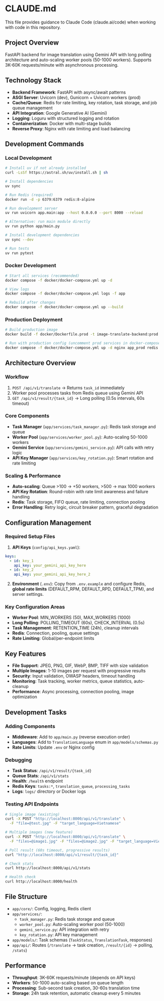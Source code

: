 # CLAUDE.md

This file provides guidance to Claude Code (claude.ai/code) when working with code in this repository.

## Project Overview

FastAPI backend for image translation using Gemini API with long polling architecture and auto-scaling worker pools (50-1000 workers). Supports 3K-60K requests/minute with asynchronous processing.

## Technology Stack

- **Backend Framework**: FastAPI with async/await patterns
- **ASGI Server**: Uvicorn (dev), Gunicorn + Uvicorn workers (prod)
- **Cache/Queue**: Redis for rate limiting, key rotation, task storage, and job queue management
- **API Integration**: Google Generative AI (Gemini)
- **Logging**: Loguru with structured logging and rotation
- **Containerization**: Docker with multi-stage builds
- **Reverse Proxy**: Nginx with rate limiting and load balancing

## Development Commands

### Local Development
```bash
# Install uv if not already installed
curl -LsSf https://astral.sh/uv/install.sh | sh

# Install dependencies
uv sync

# Run Redis (required)
docker run -d -p 6379:6379 redis:8-alpine

# Run development server
uv run uvicorn app.main:app --host 0.0.0.0 --port 8000 --reload

# Alternative: run main module directly
uv run python app/main.py

# Install development dependencies
uv sync --dev

# Run tests
uv run pytest
```

### Docker Development
```bash
# Start all services (recommended)
docker compose -f docker/docker-compose.yml up -d

# View logs
docker compose -f docker/docker-compose.yml logs -f app

# Rebuild after changes
docker compose -f docker/docker-compose.yml up --build
```

### Production Deployment
```bash
# Build production image
docker build -f docker/Dockerfile.prod -t image-translate-backend:prod .

# Run with production config (uncomment prod services in docker-compose.yml)
docker compose -f docker/docker-compose.yml up -d nginx app_prod redis
```

## Architecture Overview

### Workflow
1. `POST /api/v1/translate` → Returns `task_id` immediately
2. Worker pool processes tasks from Redis queue using Gemini API
3. `GET /api/v1/result/{task_id}` → Long polling (0.5s intervals, 60s timeout)

### Core Components
- **Task Manager** (`app/services/task_manager.py`): Redis task storage and queue
- **Worker Pool** (`app/services/worker_pool.py`): Auto-scaling 50-1000 workers
- **Gemini Service** (`app/services/gemini_service.py`): API calls with retry logic
- **API Key Manager** (`app/services/key_rotation.py`): Smart rotation and rate limiting

### Scaling & Performance
- **Auto-scaling**: Queue >100 → +50 workers, >500 → max 1000 workers
- **API Key Rotation**: Round-robin with rate limit awareness and failure handling  
- **Redis**: Task storage, FIFO queue, rate limiting, connection pooling
- **Error Handling**: Retry logic, circuit breaker pattern, graceful degradation

## Configuration Management

### Required Setup Files

1. **API Keys** (`config/api_keys.yaml`):
```yaml
keys:
  - id: key_1
    api_key: your_gemini_api_key_here
  - id: key_2
    api_key: your_gemini_api_key_here_2
```

2. **Environment** (`.env`):
Copy from `.env.example` and configure Redis, **global rate limits** (DEFAULT_RPM, DEFAULT_RPD, DEFAULT_TPM), and server settings.

### Key Configuration Areas
- **Worker Pool**: MIN_WORKERS (50), MAX_WORKERS (1000)
- **Long Polling**: POLLING_TIMEOUT (60s), CHECK_INTERVAL (0.5s)  
- **Task Management**: RETENTION_TIME (24h), cleanup intervals
- **Redis**: Connection, pooling, queue settings
- **Rate Limiting**: Global/per-endpoint limits

## Key Features
- **File Support**: JPEG, PNG, GIF, WebP, BMP, TIFF with size validation
- **Multiple Images**: 1-10 images per request with progressive results
- **Security**: Input validation, OWASP headers, timeout handling
- **Monitoring**: Task tracking, worker metrics, queue statistics, auto-cleanup
- **Performance**: Async processing, connection pooling, image optimization

## Development Tasks

### Adding Components
- **Middleware**: Add to `app/main.py` (reverse execution order)
- **Languages**: Add to `TranslationLanguage` enum in `app/models/schemas.py`
- **Rate Limits**: Update `.env` or Nginx config

### Debugging
- **Task Status**: `/api/v1/result/{task_id}` 
- **Queue Stats**: `/api/v1/stats`
- **Health**: `/health` endpoint
- **Redis Keys**: `tasks:*`, `translation_queue`, `processing_tasks`
- **Logs**: `logs/` directory or Docker logs

### Testing API Endpoints
```bash
# Single image (existing)
curl -X POST "http://localhost:8000/api/v1/translate" \
  -F "file=@test.jpg" -F "target_language=Vietnamese"

# Multiple images (new feature)
curl -X POST "http://localhost:8000/api/v1/translate" \
  -F "files=@image1.jpg" -F "files=@image2.jpg" -F "target_language=Vietnamese"

# Poll result (60s timeout, progressive results)
curl "http://localhost:8000/api/v1/result/{task_id}"

# Check stats
curl http://localhost:8000/api/v1/stats

# Health check  
curl http://localhost:8000/health
```

## File Structure
- `app/core/`: Config, logging, Redis client
- `app/services/`: 
  - `task_manager.py`: Redis task storage and queue
  - `worker_pool.py`: Auto-scaling worker pool (50-1000)
  - `gemini_service.py`: API integration with retry
  - `key_rotation.py`: API key management
- `app/models/`: Task schemas (`TaskStatus`, `TranslationTask`, responses)
- `app/api/`: Routes (`/translate` → task creation, `/result/{id}` → polling, `/stats`)

## Performance
- **Throughput**: 3K-60K requests/minute (depends on API keys)
- **Workers**: 50-1000 auto-scaling based on queue length
- **Processing**: Sub-second task creation, 30-60s translation time
- **Storage**: 24h task retention, automatic cleanup every 5 minutes